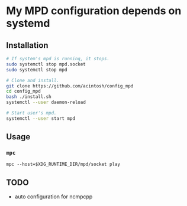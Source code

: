 # My MPD configuration depends on systemd

## Installation 

```bash
# If system's mpd is running, it stops.
sudo systemctl stop mpd.socket
sudo systemctl stop mpd

# Clone and install.
git clone https://github.com/acintosh/config_mpd
cd config_mpd
bash ./install.sh
systemctl --user daemon-reload

# Start user's mpd.
systemctl --user start mpd
```


## Usage
### `mpc`
`mpc --host=$XDG_RUNTIME_DIR/mpd/socket play`

## TODO
- auto configuration for ncmpcpp
